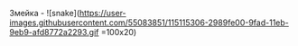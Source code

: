 Змейка -
![snake](https://user-images.githubusercontent.com/55083851/115115306-2989fe00-9fad-11eb-9eb9-afd8772a2293.gif =100x20)
